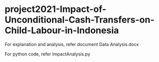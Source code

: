 # project2021-Impact-of-Unconditional-Cash-Transfers-on-Child-Labour-in-Indonesia

For explanation and analysis, refer document Data Analysis.docx

For python code, refer ImpactAnalysis.py
